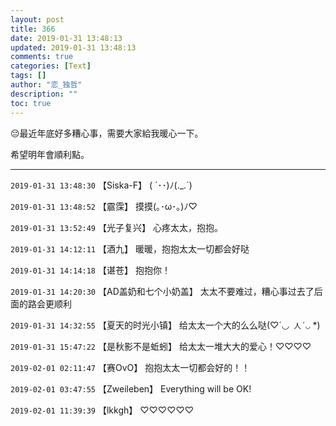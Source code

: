 ```yaml
---
layout: post
title: 366
date: 2019-01-31 13:48:13
updated: 2019-01-31 13:48:13
comments: true
categories: [Text]
tags: []
author: "恋_独哲"
description: ""
toc: true
---
```


<p>😔最近年底好多糟心事，需要大家給我暖心一下。</p> 
<p>希望明年會順利點。</p>

---

`2019-01-31 13:48:30` 【Siska-F】 ( ´･･)ﾉ(.\_.`)

`2019-01-31 13:48:52` 【霢霂】 摸摸(｡･ω･｡)ﾉ♡

`2019-01-31 13:52:49` 【光子复兴】 心疼太太，抱抱。

`2019-01-31 14:12:11` 【酒九】 暖暖，抱抱太太一切都会好哒

`2019-01-31 14:14:18` 【谌苍】 抱抱你！

`2019-01-31 14:20:30` 【AD盖奶和七个小奶盖】 太太不要难过，糟心事过去了后面的路会更顺利

`2019-01-31 14:32:55` 【夏天的时光小镇】 给太太一个大的么么哒(♡´◡` 人´◡` *)

`2019-01-31 15:47:22` 【是秋影不是蚯蚓】 给太太一堆大大的爱心！♡♡♡♡

`2019-02-01 02:11:47` 【赛OvO】 抱抱太太一切都会好的！！

`2019-02-01 03:47:55` 【Zweileben】 Everything will be OK!

`2019-02-01 11:39:39` 【lkkgh】 ♡♡♡♡♡♡
